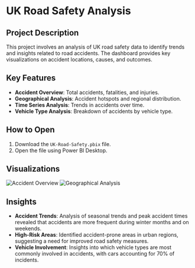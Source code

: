 # UK Road Safety Analysis

## Project Description

This project involves an analysis of UK road safety data to identify trends and insights related to road accidents. The dashboard provides key visualizations on accident locations, causes, and outcomes.

## Key Features

- **Accident Overview**: Total accidents, fatalities, and injuries.
- **Geographical Analysis**: Accident hotspots and regional distribution.
- **Time Series Analysis**: Trends in accidents over time.
- **Vehicle Type Analysis**: Breakdown of accidents by vehicle type.

## How to Open

1. Download the `UK-Road-Safety.pbix` file.
2. Open the file using Power BI Desktop.

## Visualizations

![Accident Overview](screenshots/accident_overview.png)
![Geographical Analysis](screenshots/geographical_analysis.png)

## Insights

- **Accident Trends**: Analysis of seasonal trends and peak accident times revealed that accidents are more frequent during winter months and on weekends.
- **High-Risk Areas**: Identified accident-prone areas in urban regions, suggesting a need for improved road safety measures.
- **Vehicle Involvement**: Insights into which vehicle types are most commonly involved in accidents, with cars accounting for 70% of incidents.
